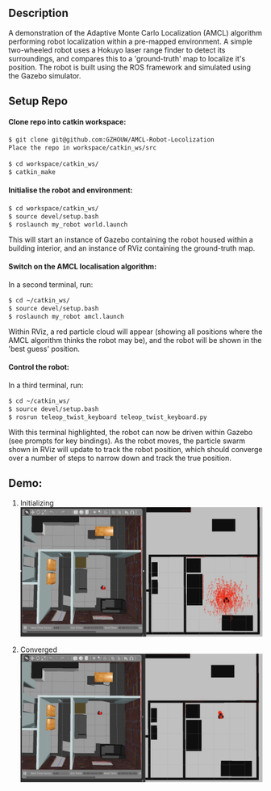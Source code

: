 ## Description

A demonstration of the Adaptive Monte Carlo Localization (AMCL) algorithm performing robot localization within a pre-mapped environment. A simple two-wheeled robot uses a Hokuyo laser range finder to detect its surroundings, and compares this to a 'ground-truth' map to localize it's position. The robot is built using the ROS framework and simulated using the Gazebo simulator.

## Setup Repo
#### Clone repo into catkin workspace:
```
$ git clone git@github.com:GZHOUW/AMCL-Robot-Locolization
Place the repo in workspace/catkin_ws/src

$ cd workspace/catkin_ws/
$ catkin_make
```
#### Initialise the robot and environment:
```
$ cd workspace/catkin_ws/
$ source devel/setup.bash
$ roslaunch my_robot world.launch
```
This will start an instance of Gazebo containing the robot housed within a building interior, and an instance of RViz containing the ground-truth map.

#### Switch on the AMCL localisation algorithm:
In a second terminal, run:
```
$ cd ~/catkin_ws/
$ source devel/setup.bash
$ roslaunch my_robot amcl.launch
```
Within RViz, a red particle cloud will appear (showing all positions where the AMCL algorithm thinks the robot may be), and the robot will be shown in the 'best guess' position.

#### Control the robot:
In a third terminal, run:
```
$ cd ~/catkin_ws/
$ source devel/setup.bash
$ rosrun teleop_twist_keyboard teleop_twist_keyboard.py
```
With this terminal highlighted, the robot can now be driven within Gazebo (see prompts for key bindings). As the robot moves, the particle swarm shown in RViz will update to track the robot position, which should converge over a number of steps to narrow down and track the true position.

## Demo:
1. Initializing
![](images/1.jpg)

2. Converged
![](images/2.jpg)

